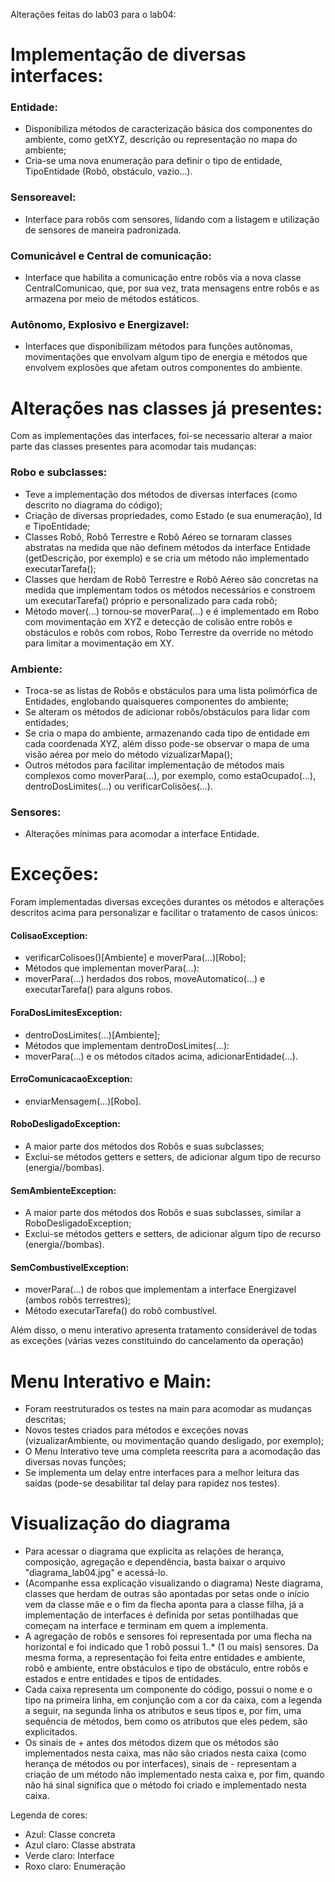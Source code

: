 Alterações feitas do lab03 para o lab04:

# Implementação de diversas interfaces:

### Entidade:

- Disponibiliza métodos de caracterização básica dos componentes do ambiente, como getXYZ, descrição ou representação no mapa do ambiente;
- Cria-se uma nova enumeração para definir o tipo de entidade, TipoEntidade (Robô, obstáculo, vazio...).

### Sensoreavel:

- Interface para robôs com sensores, lidando com a listagem e utilização de sensores de maneira padronizada.

### Comunicável e Central de comunicação:

- Interface que habilita a comunicação entre robôs via a nova classe CentralComunicao, que, por sua vez, trata mensagens entre robôs e as armazena por meio de métodos estáticos.

### Autônomo, Explosivo e Energizavel:

- Interfaces que disponibilizam métodos para funções autônomas, movimentações que envolvam algum tipo de energia e métodos que envolvem explosões que afetam outros componentes do ambiente.

# Alterações nas classes já presentes:

Com as implementações das interfaces, foi-se necessario alterar a maior parte das classes presentes para acomodar tais mudanças:

### Robo e subclasses:

- Teve a implementação dos métodos de diversas interfaces (como descrito no diagrama do código);
- Criação de diversas propriedades, como Estado (e sua enumeração), Id e TipoEntidade;
- Classes Robô, Robô Terrestre e Robô Aéreo se tornaram classes abstratas na medida que não definem métodos da interface Entidade (getDescrição, por exemplo) e se cria um método não implementado executarTarefa();
- Classes que herdam de Robô Terrestre e Robô Aéreo são concretas na medida que implementam todos os métodos necessários e constroem um executarTarefa() próprio e personalizado para cada robô;
- Método mover(...) tornou-se moverPara(...) e é implementado em Robo com movimentação em XYZ e detecção de colisão entre robôs e obstáculos e robôs com robos, Robo Terrestre da override no método para limitar a movimentação em XY.

### Ambiente:

- Troca-se as listas de Robôs e obstáculos para uma lista polimórfica de Entidades, englobando quaisqueres componentes do ambiente;
- Se alteram os métodos de adicionar robôs/obstáculos para lidar com entidades;
- Se cria o mapa do ambiente, armazenando cada tipo de entidade em cada coordenada XYZ, além disso pode-se observar o mapa de uma visão aérea por meio do método vizualizarMapa();
- Outros métodos para facilitar implementação de métodos mais complexos como moverPara(...), por exemplo, como estaOcupado(...), dentroDosLimites(...) ou verificarColisões(...).

### Sensores:

- Alterações mínimas para acomodar a interface Entidade.

# Exceções:

Foram implementadas diversas exceções durantes os métodos e alterações descritos acima para personalizar e facilitar o tratamento de casos únicos:

  #### ColisaoException:
  - verificarColisoes()[Ambiente] e moverPara(...)[Robo];
  - Métodos que implementan moverPara(...):
  - moverPara(...) herdados dos robos, moveAutomatico(...) e executarTarefa() para alguns robos.

  #### ForaDosLimitesException:
  - dentroDosLimites(...)[Ambiente];
  - Métodos que implementam dentroDosLimites(...):
  - moverPara(...) e os métodos citados acima, adicionarEntidade(...).

  #### ErroComunicacaoException:
  - enviarMensagem(...)[Robo].
   
  #### RoboDesligadoException:
  - A maior parte dos métodos dos Robôs e suas subclasses;
  - Exclui-se métodos getters e setters, de adicionar algum tipo de recurso (energia//bombas).

  #### SemAmbienteException:
  - A maior parte dos métodos dos Robôs e suas subclasses, similar a RoboDesligadoException;
  - Exclui-se métodos getters e setters, de adicionar algum tipo de recurso (energia//bombas).

  #### SemCombustivelException:
  - moverPara(...) de robos que implementam a interface Energizavel (ambos robôs terrestres);
  - Método executarTarefa() do robô combustível.
 
Além disso, o menu interativo apresenta tratamento considerável de todas as exceções (várias vezes constituindo do cancelamento da operação)

# Menu Interativo e Main:

- Foram reestruturados os testes na main para acomodar as mudanças descritas;
- Novos testes criados para métodos e exceções novas (vizualizarAmbiente, ou movimentação quando desligado, por exemplo);
- O Menu Interativo teve uma completa reescrita para a acomodação das diversas novas funções;
- Se implementa um delay entre interfaces para a melhor leitura das saídas (pode-se desabilitar tal delay para rapidez nos testes).

# Visualização do diagrama

- Para acessar o diagrama que explicita as relações de herança, composição, agregação e dependência, basta baixar o arquivo "diagrama_lab04.jpg" e acessá-lo.
- (Acompanhe essa explicação visualizando o diagrama) Neste diagrama, classes que herdam de outras são apontadas por setas onde o início vem da classe mãe e o fim da flecha aponta para a classe filha, já a implementação de interfaces é definida por setas pontilhadas que começam na interface e terminam em quem a implementa.
- A agregação de robôs e sensores foi representada por uma flecha na horizontal e foi indicado que 1 robô possui 1..* (1 ou mais) sensores. Da mesma forma, a representação foi feita entre entidades e ambiente, robô e ambiente, entre obstáculos e tipo de obstáculo, entre robôs e estados e entre entidades e tipos de entidades.
- Cada caixa representa um componente do código, possui o nome e o tipo na primeira linha, em conjunção com a cor da caixa, com a legenda a seguir, na segunda linha os atributos e seus tipos e, por fim, uma sequência de métodos, bem como os atributos que eles pedem, são explicitados.
- Os sinais de + antes dos métodos dizem que os métodos são implementados nesta caixa, mas não são criados nesta caixa (como herança de métodos ou por interfaces), sinais de - representam a criação de um método não implementado nesta caixa e, por fim, quando não há sinal significa que o método foi criado e implementado nesta caixa.

Legenda de cores:
- Azul: Classe concreta
- Azul claro: Classe abstrata
- Verde claro: Interface
- Roxo claro: Enumeração




